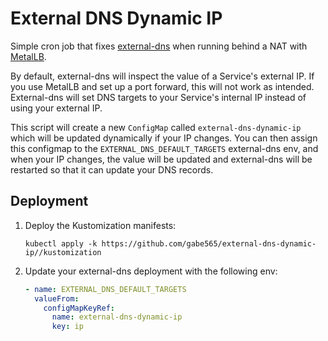 # External DNS Dynamic IP

Simple cron job that fixes [external-dns](https://github.com/kubernetes-sigs/external-dns) when running behind a NAT with [MetalLB](https://metallb.universe.tf/).

By default, external-dns will inspect the value of a Service's external IP. If you use MetalLB and set up a port forward, this will not work as intended. External-dns will set DNS targets to your Service's internal IP instead of using your external IP.

This script will create a new `ConfigMap` called `external-dns-dynamic-ip` which will be updated dynamically if your IP changes. You can then assign this configmap to the `EXTERNAL_DNS_DEFAULT_TARGETS` external-dns env, and when your IP changes, the value will be updated and external-dns will be restarted so that it can update your DNS records.

## Deployment

1. Deploy the Kustomization manifests:

   ```shell
   kubectl apply -k https://github.com/gabe565/external-dns-dynamic-ip//kustomization
   ```

2. Update your external-dns deployment with the following env:

   ```yaml
   - name: EXTERNAL_DNS_DEFAULT_TARGETS
     valueFrom:
       configMapKeyRef:
         name: external-dns-dynamic-ip
         key: ip
   ```
